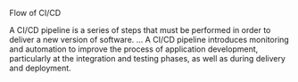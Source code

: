 Flow of CI/CD 

A CI/CD pipeline is a series of steps that must be performed in order to deliver a new version of software. ... A CI/CD pipeline introduces monitoring and automation to improve the process of application development, particularly at the integration and testing phases, as well as during delivery and deployment.
